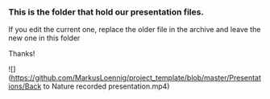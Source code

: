 ### This is the folder that hold our presentation files.

If you edit the current one, replace the older file in the archive and leave the new one in this folder

Thanks!


![](https://github.com/MarkusLoennig/project_template/blob/master/Presentations/Back to Nature recorded presentation.mp4)
